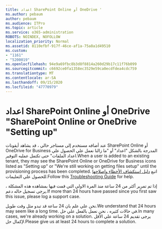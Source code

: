 ```yaml
---
title: اعداد SharePoint Online أو OneDrive '
ms.author: pebaum
author: pebaum
ms.audience: ITPro
ms.topic: article
ms.service: o365-administration
ROBOTS: NOINDEX, NOFOLLOW
localization_priority: Normal
ms.assetid: 8110efbf-917f-46ce-af1a-75a8a1d49510
ms.custom:
- "1161"
- "5200019"
ms.openlocfilehash: 94e9a69fbc8b3d8f8814a260d29b17c11f76b099
ms.sourcegitcommit: c6692ce0fa1358ec3529e59ca0ecdfdea4cdc759
ms.translationtype: MT
ms.contentlocale: ar-SA
ms.lasthandoff: 09/15/2020
ms.locfileid: "47770979"
---
```

# <a name="sharepoint-online-or-onedrive-setting-up"></a><span data-ttu-id="bf771-102">اعداد SharePoint Online أو OneDrive "</span><span class="sxs-lookup"><span data-stu-id="bf771-102">SharePoint Online or OneDrive "Setting up"</span></span>

<span data-ttu-id="bf771-103">عند أضافه مستخدم إلى مستاجر حالي ، قد يشاهد أيقونات SharePoint Online أو OneDrive for Business المدرجة بالشكل "اعداد" أو "ما زالنا نعمل علي الحصول علي اعداد الملفات" حتى تكتمل عمليه التوفير.</span><span class="sxs-lookup"><span data-stu-id="bf771-103">When a user is added to an existing tenant, they may see the SharePoint Online or OneDrive for Business icons listed as "Setting up" or "We're still working on getting files setup" until the provisioning process has been completed.</span></span> <span data-ttu-id="bf771-104">اتبع [دليل استكشاف الأخطاء وإصلاحها](https://docs.microsoft.com/sharepoint/support/sites/troubleshooting-guide-for-sites-stopped-at-provisioning) للحصول علي التعليمات.</span><span class="sxs-lookup"><span data-stu-id="bf771-104">Follow this [Troubleshooting Guide](https://docs.microsoft.com/sharepoint/support/sites/troubleshooting-guide-for-sites-stopped-at-provisioning) for help.</span></span>

<span data-ttu-id="bf771-105">إذا تم تمرير أكثر من 24 ساعة منذ المرة الاولي التي قمت فيها بمشاهده هذه المشكلة ، يرجى تسجيل حاله دعم.</span><span class="sxs-lookup"><span data-stu-id="bf771-105">If more than 24 hours have passed since you first saw this issue, please log a support case.</span></span>

<span data-ttu-id="bf771-106">نحن علي علم بان 24 ساعة قد تبدو مثل وقت طويل.</span><span class="sxs-lookup"><span data-stu-id="bf771-106">We understand that 24 hours may seem like a long time.</span></span> <span data-ttu-id="bf771-107">في حالات كثيره ، نحن نعمل بالفعل علي حل.</span><span class="sxs-lookup"><span data-stu-id="bf771-107">In many cases, we're already working on a solution.</span></span> <span data-ttu-id="bf771-108">يرجى تقديم 24 ساعة علي الأقل لإكمال حل.</span><span class="sxs-lookup"><span data-stu-id="bf771-108">Please give us at least 24 hours to complete a solution.</span></span>
